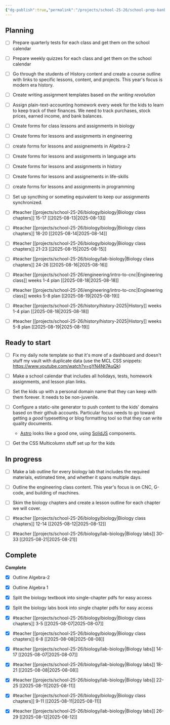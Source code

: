 ```yaml
---
{"dg-publish":true,"permalink":"/projects/school-25-26/school-prep-kanban/"}
---
```



## Planning

- [ ] Prepare quarterly tests for each class and get them on the school calendar
- [ ] Prepare weekly quizzes for each class and get them on the school calendar
- [ ] Go through the students of History content and create a course outline with links to specific lessons, content, and projects. This year's focus is modern era history.
- [ ] Create writing assignment templates based on *the writing revolution*
- [ ] Assign plain-text-accounting homework every week for the kids to learn to keep track of their finances. We need to track purchases, stock prices, earned income, and bank balances.
- [ ] Create forms for class lessons and assignments in biology
- [ ] Create forms for lessons and assignments in engineering
- [ ] create forms for lessons and assignements in Algebra-2
- [ ] Create forms for lessons and assignments in language arts
- [ ] Create forms for lessons and assignments in history
- [ ] Create forms for lessons and assignements in life-skills
- [ ] create forms for lessons and assignments in programming
- [ ] Set up syncthing or someting equivalent to keep our assignments synchronized.
- [ ] #teacher [[projects/school-25-26/biology/biology\|Biology class chapters]] 15-17 [[2025-08-13\|2025-08-13]]
- [ ] #teacher [[projects/school-25-26/biology/biology\|Biology class chapters]] 18-20 [[2025-08-14\|2025-08-14]]
- [ ] #teacher [[projects/school-25-26/biology/biology\|Biology class chapters]] 21-23 [[2025-08-15\|2025-08-15]]
- [ ] #teacher [[projects/school-25-26/biology/lab-biology\|Biology class chapters]] 24-26 [[2025-08-16\|2025-08-16]]
- [ ] #teacher [[projects/school-25-26/engineering/intro-to-cnc\|Engineering class]] weeks 1-4 plan [[2025-08-18\|2025-08-18]]
- [ ] #teacher [[projects/school-25-26/engineering/intro-to-cnc\|Engineering class]] weeks 5-8 plan [[2025-08-19\|2025-08-19]]
- [ ] #teacher [[projects/school-25-26/history/history-2025\|History]] weeks 1-4 plan [[2025-08-18\|2025-08-18]]
- [ ] #teacher [[projects/school-25-26/history/history-2025\|History]] weeks 5-8 plan [[2025-08-19\|2025-08-19]]


## Ready to start

- [ ] Fix my daily note template so that it's more of a dashboard and doesn't stuff my vault with duplicate data (use the MCL CSS snippets: https://www.youtube.com/watch?v=gYN4Nt7AuQk)
- [ ] Make a school calendar that includes all holidays, tests, homework assignments, and lesson plan links.
- [ ] Set the kids up with a personal domain name that they can keep with them forever. It needs to be non-juvenile.
- [ ] Configure a static-site generator to push content to the kids' domains based on their github accounts. Particular focus needs to go toward getting a *good* typesetting or blog formatting tool so that they can write quality documents.
    
    - [Astro](https://docs.astro.build/en/concepts/islands/) looks like a good one, using [SolidJS](https://solidjs.com) components.
- [ ] Get the CSS Multicolumn stuff set up for the kids


## In progress

- [ ] Make a lab outline for every biology lab that includes the required materials, estimated time, and whether it spans multiple days.
- [ ] Outline the engineering class content. This year's focus is on CNC, G-code, and building of machines.
- [ ] Skim the biology chapters and create a lesson outline for each chapter we will cover.
- [ ] #teacher [[projects/school-25-26/biology/biology\|Biology class chapters]] 12-14 [[2025-08-12\|2025-08-12]]
- [ ] #teacher [[projects/school-25-26/biology/lab-biology\|Biology labs]] 30-33 [[2025-08-21\|2025-08-21]]


## Complete

**Complete**
- [x] Outline Algebra-2
- [x] Outline Algebra 1
- [x] Split the biology textbook into single-chapter pdfs for easy access
- [x] Split the biology labs book into single chapter pdfs for easy access
- [x] #teacher [[projects/school-25-26/biology/biology\|Biology class chapters]] 3-5 [[2025-08-07\|2025-08-07]]
- [x] #teacher [[projects/school-25-26/biology/biology\|Biology class chapters]] 6-8 [[2025-08-08\|2025-08-08]]
- [x] #teacher [[projects/school-25-26/biology/lab-biology\|Biology labs]] 14-17 [[2025-08-07\|2025-08-07]]
- [x] #teacher [[projects/school-25-26/biology/lab-biology\|Biology labs]] 18-21 [[2025-08-08\|2025-08-08]]
- [x] #teacher [[projects/school-25-26/biology/lab-biology\|Biology labs]] 22-25 [[2025-08-11\|2025-08-11]]
- [x] #teacher [[projects/school-25-26/biology/biology\|Biology class chapters]] 9-11 [[2025-08-11\|2025-08-11]]
- [x] #teacher [[projects/school-25-26/biology/lab-biology\|Biology labs]] 26-29 [[2025-08-12\|2025-08-12]]




